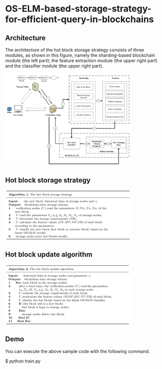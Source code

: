 # OS-ELM-based-storage-strategy-for-efficient-query-in-blockchains

## Architecture

The architecture of the hot block storage strategy consists of three modules, as shown in this figure, namely the sharding-based blockchain module (the left part); the feature extraction module (the upper right part) and the classifier module (the upper right part).

<img src="https://github.com/jiadayu123/OS-ELM-based-storage-strategy-for-efficient-query-in-blockchains/blob/master/figs/f1.png" width="400px">


## Hot block storage strategy

<img src="https://github.com/jiadayu123/OS-ELM-based-storage-strategy-for-efficient-query-in-blockchains/blob/master/figs/f2.jpg" width="400px">

## Hot block update algorithm

<img src="https://github.com/jiadayu123/OS-ELM-based-storage-strategy-for-efficient-query-in-blockchains/blob/master/figs/f3.jpg" width="400px">

## Demo

You can execute the above sample code with the following command.

$ python train.py
